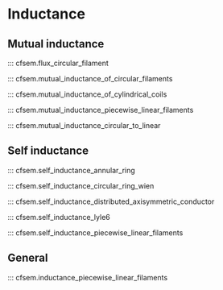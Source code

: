 # Inductance

## Mutual inductance

::: cfsem.flux_circular_filament

::: cfsem.mutual_inductance_of_circular_filaments

::: cfsem.mutual_inductance_of_cylindrical_coils

::: cfsem.mutual_inductance_piecewise_linear_filaments

::: cfsem.mutual_inductance_circular_to_linear

## Self inductance

::: cfsem.self_inductance_annular_ring

::: cfsem.self_inductance_circular_ring_wien

::: cfsem.self_inductance_distributed_axisymmetric_conductor

::: cfsem.self_inductance_lyle6

::: cfsem.self_inductance_piecewise_linear_filaments

## General

::: cfsem.inductance_piecewise_linear_filaments
